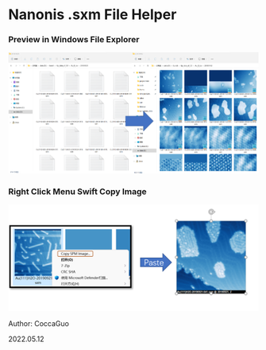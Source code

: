 # Nanonis .sxm File Helper

### Preview in Windows File Explorer

![](readme.assets/regall.png)

### Right Click Menu Swift Copy Image

![](readme.assets/rightAll.png)



Author: CoccaGuo

2022.05.12
